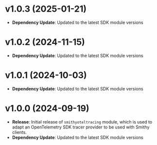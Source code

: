 # v1.0.3 (2025-01-21)

* **Dependency Update**: Updated to the latest SDK module versions

# v1.0.2 (2024-11-15)

* **Dependency Update**: Updated to the latest SDK module versions

# v1.0.1 (2024-10-03)

* **Dependency Update**: Updated to the latest SDK module versions

# v1.0.0 (2024-09-19)

* **Release**: Initial release of `smithyoteltracing` module, which is used to adapt an OpenTelemetry SDK tracer provider to be used with Smithy clients.
* **Dependency Update**: Updated to the latest SDK module versions

